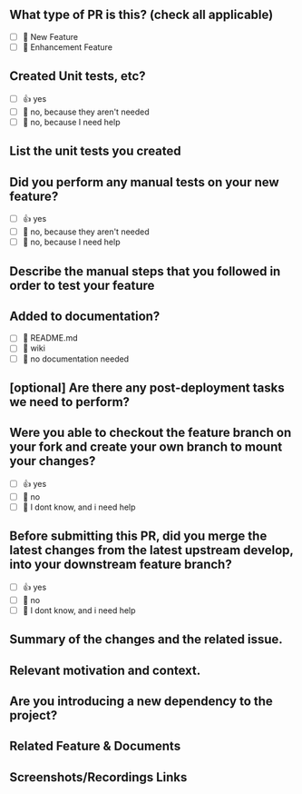## What type of PR is this? (check all applicable)
- [ ] 🍕 New Feature
- [ ] 🎨 Enhancement Feature

## Created Unit tests, etc?
- [ ] 👍 yes
- [ ] 🙅 no, because they aren't needed
- [ ] 🙋 no, because I need help
## List the unit tests you created

## Did you perform any manual tests on your new feature?
- [ ] 👍 yes
- [ ] 🙅 no, because they aren't needed
- [ ] 🙋 no, because I need help
## Describe the manual steps that you followed in order to test your feature

## Added to documentation?
- [ ] 📜 README.md
- [ ] 📕 wiki
- [ ] 🙅 no documentation needed
## [optional] Are there any post-deployment tasks we need to perform?

## Were you able to checkout the feature branch on your fork and create your own branch to mount your changes?
- [ ] 👍 yes
- [ ] 🙅 no
- [ ] 🙋 I dont know, and i need help

## Before submitting this PR, did you merge the latest changes from the latest upstream develop, into your downstream feature branch?
- [ ] 👍 yes
- [ ] 🙅 no
- [ ] 🙋 I dont know, and i need help

## Summary of the changes and the related issue. 
<!-- 
Please do not leave this blank  
-->
## Relevant motivation and context. 
<!-- 
Please do not leave this blank 
This PR [adds/removes/fixes/replaces] the [feature/bug/etc]. 
-->
## Are you introducing a new dependency to the project?
<!-- 
Please do not leave this blank 
-->
## Related Feature & Documents
<!-- 
Please use this format link issue numbers: Fixes #123
-->
## Screenshots/Recordings Links
<!-- Visual changes require screenshots -->
